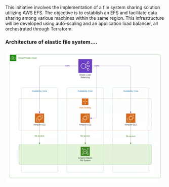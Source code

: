 This initiative involves the implementation of a file system sharing solution utilizing AWS EFS. The objective is to establish an EFS 
and facilitate data sharing among various machines within the same region. This infrastructure will be developed using auto-scaling and 
an application load balancer, all orchestrated through Terraform.

### Architecture of elastic file system....

![image](./efs_auto.webp)
